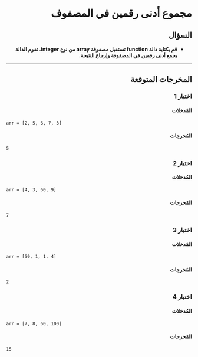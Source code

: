 # <div dir="rtl">مجموع أدنى رقمين في المصفوف</div>

## <div dir="rtl">السؤال</div>

<ul dir="rtl">
<li>
<b>
قم بكتابة دالة function تستقبل مصفوفة array من نوع integer. تقوم الدالة بجمع أدنى رقمين في المصفوفة وإرجاع النتيجة.
</b>
</li>
</ul>

---

## <div dir="rtl">المخرجات المتوقعة</div>

### <div dir="rtl">اختبار 1</div>

#### <div dir="rtl">المُدخلات</div>

```text
arr = [2, 5, 6, 7, 3]
```

#### <div dir="rtl">المُخرجات</div>

```text
5
```

### <div dir="rtl">اختبار 2</div>

#### <div dir="rtl">المُدخلات</div>

```text
arr = [4, 3, 60, 9]
```

#### <div dir="rtl">المُخرجات</div>

```text
7
```

### <div dir="rtl">اختبار 3</div>

#### <div dir="rtl">المُدخلات</div>

```text
arr = [50, 1, 1, 4]
```

#### <div dir="rtl">المُخرجات</div>

```text
2
```

### <div dir="rtl">اختبار 4</div>

#### <div dir="rtl">المُدخلات</div>

```text
arr = [7, 8, 60, 100]
```

#### <div dir="rtl">المُخرجات</div>

```text
15
```